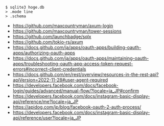 ```
$ sqlite3 hoge.db
> .mode line
> .schema
```

- https://github.com/maxcountryman/axum-login
- https://github.com/maxcountryman/tower-sessions
- https://github.com/launchbadge/sqlx
- https://github.com/tokio-rs/axum
- https://docs.github.com/ja/apps/oauth-apps/building-oauth-apps/authorizing-oauth-apps
- https://docs.github.com/ja/apps/oauth-apps/maintaining-oauth-apps/troubleshooting-oauth-app-access-token-request-errors#incorrect-client-credentials
- https://docs.github.com/en/rest/overview/resources-in-the-rest-api?apiVersion=2022-11-28#user-agent-required
- https://developers.facebook.com/docs/facebook-login/guides/advanced/manual-flow/?locale=ja_JP#confirm
- https://developers.facebook.com/docs/instagram-basic-display-api/reference/me?locale=ja_JP
- https://apidog.com/jp/blog/facebook-oauth-2-auth-process/
- https://developers.facebook.com/docs/instagram-basic-display-api/reference/user?locale=ja_JP